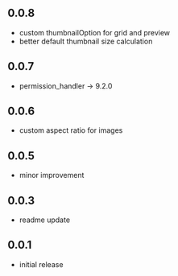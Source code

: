 ## 0.0.8
* custom thumbnailOption for grid and preview
* better default thumbnail size calculation
## 0.0.7
* permission_handler -> 9.2.0
## 0.0.6
* custom aspect ratio for images
## 0.0.5
* minor improvement
## 0.0.3
* readme update
## 0.0.1
* initial release
